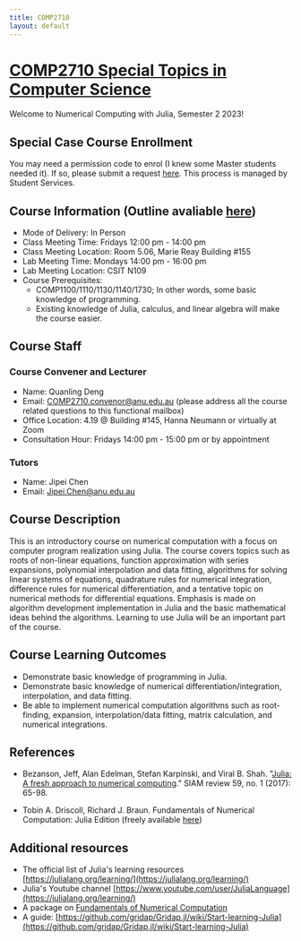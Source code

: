 ```yaml
---
title: COMP2710
layout: default
---
```


# [COMP2710 Special Topics in Computer Science](https://programsandcourses.anu.edu.au/2023/course/comp2710) 

Welcome to Numerical Computing with Julia, Semester 2 2023!

## Special Case Course Enrollment 

You may need a permission code to enrol (I knew some Master students needed it). If so, please submit a request [here](https://cecc.anu.edu.au/current-students/program-management/enrolling-cecc-courses). This process is managed by Student Services.

## Course Information (Outline avaliable [here](https://quanlingdeng.github.io/CompJulia.pdf))

- Mode of Delivery: In Person
- Class Meeting Time: Fridays 12:00 pm - 14:00 pm
- Class Meeting Location: Room 5.06, Marie Reay Building #155
- Lab Meeting Time: Mondays 14:00 pm - 16:00 pm
- Lab Meeting Location: CSIT N109
- Course Prerequisites:
  - COMP1100/1110/1130/1140/1730; In other words, some basic knowledge of programming.
  - Existing knowledge of Julia, calculus, and linear algebra will make the course easier.


## Course Staff

### Course Convener and Lecturer

- Name: Quanling Deng
- Email: COMP2710.convenor@anu.edu.au (please address all the course related questions to this functional mailbox)
- Office Location: 4.19 @ Building #145, Hanna Neumann or virtually at Zoom
- Consultation Hour: Fridays 14:00 pm - 15:00 pm or by appointment

### Tutors

- Name: Jipei Chen
- Email: Jipei.Chen@anu.edu.au

## Course Description

This is an introductory course on numerical computation with a focus on computer program realization using Julia. The course covers topics such as roots of non-linear equations, function approximation with series expansions, polynomial interpolation and data fitting, algorithms for solving linear systems of equations, quadrature rules for numerical integration, difference rules for numerical differentiation, and a tentative topic on numerical methods for differential equations. Emphasis is made on algorithm development implementation in Julia and the basic mathematical ideas behind the algorithms. Learning to use Julia will be an important part of the course.

## Course Learning Outcomes

- Demonstrate basic knowledge of programming in Julia.
- Demonstrate basic knowledge of numerical differentiation/integration, interpolation, and data fitting.
- Be able to implement numerical computation algorithms such as root-finding, expansion, interpolation/data fitting, matrix calculation, and numerical integrations.

## References

- Bezanson, Jeff, Alan Edelman, Stefan Karpinski, and Viral B. Shah. "[Julia: A fresh approach to numerical computing](https://julialang.org/assets/research/julia-fresh-approach-BEKS.pdf)." SIAM review 59, no. 1 (2017): 65-98. 

- Tobin A. Driscoll, Richard J. Braun. Fundamentals of Numerical Computation: Julia Edition (freely available [here](https://tobydriscoll.net/fnc-julia/frontmatter.html))

## Additional resources
- The official list of Julia's learning resources [https://julialang.org/learning/](https://julialang.org/learning/)
- Julia's Youtube channel [https://www.youtube.com/user/JuliaLanguage](https://julialang.org/learning/)
- A package on [Fundamentals of Numerical Computation](https://github.com/fncbook/FundamentalsNumericalComputation.jl)
- A guide: [https://github.com/gridap/Gridap.jl/wiki/Start-learning-Julia](https://github.com/gridap/Gridap.jl/wiki/Start-learning-Julia)
